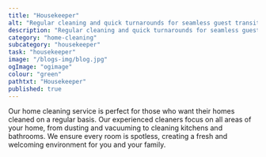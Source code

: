 ```yaml
---
title: "Housekeeper"
alt: "Regular cleaning and quick turnarounds for seamless guest transitions"
description: "Regular cleaning and quick turnarounds for seamless guest transitions"
category: "home-cleaning"
subcategory: "housekeeper"
task: "housekeeper"
image: "/blogs-img/blog.jpg"
ogImage: "ogimage"
colour: "green"
pathtxt: "Housekeeper"
published: true
---
```

Our home cleaning service is perfect for those who want their homes cleaned on a regular basis. Our experienced cleaners focus on all areas of your home, from dusting and vacuuming to cleaning kitchens and bathrooms. We ensure every room is spotless, creating a fresh and welcoming environment for you and your family.